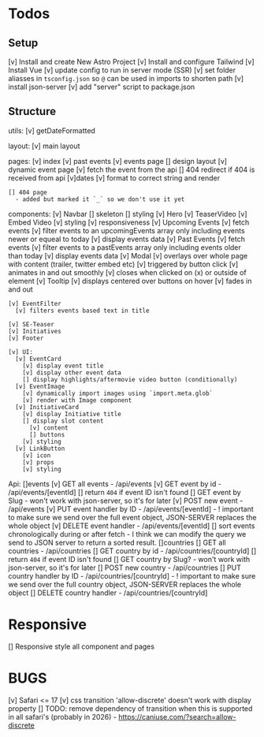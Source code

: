 # Todos 


## Setup
  [v] Install and create New Astro Project
  [v] Install and configure Tailwind
  [v] Install Vue
  [v] update config to run in server mode (SSR)
  [v] set folder aliasses in `tsconfig.json` so `@` can be used in imports to shorten path
  [v] install json-server
    [v] add "server" script to package.json

## Structure
  utils: 
    [v] getDateFormatted

  layout:
    [v] main layout

  pages:
    [v] index
    [v] past events
    [v] events page
      [] design layout
    [v] dynamic event page
      [v] fetch the event from the api
      [] 404 redirect if 404 is received from api
      [v]dates
        [v] format to correct string and render

    [] 404 page
      - added but marked it `_` so we don't use it yet
    
  components:
    [v] Navbar
      [] skeleton
      [] styling
    [v] Hero
    [v] TeaserVideo
      [v] Embed Video
      [v] styling
        [v] responsiveness
    [v] Upcoming Events
      [v] fetch events
      [v] filter events to an upcomingEvents array only including events newer or equeal to today
      [v] display events data 
    [v] Past Events
      [v] fetch events
      [v] filter events to a pastEvents array only including events older than today
      [v] display events data 
    [v] Modal
      [v] overlays over whole page with content (trailer, twitter embed etc)
      [v] triggered by button click 
      [v] animates in and out smoothly
      [v] closes when clicked on (x) or outside of element
    [v] Tooltip
      [v] displays centered over buttons on hover
      [v] fades in and out

    [v] EventFilter
      [v] filters events based text in title

    [v] SE-Teaser
    [v] Initiatives
    [v] Footer
    
    [v] UI:
      [v] EventCard
        [v] display event title
        [v] display other event data
        [] display highlights/aftermovie video button (conditionally)
      [v] EventImage
        [v] dynamically import images using `import.meta.glob`
        [v] render with Image component
      [v] InitiativeCard
        [v] display Initiative title
        [] display slot content
          [v] content
          [] buttons
        [v] styling
      [v] LinkButton
        [v] icon
        [v] props
        [v] styling
  
  Api:
    []events
      [v] GET all events - /api/events
      [v] GET event by id - /api/events/[eventId]
        [] return `404` if event ID isn't found
      [] GET event by Slug
        - won't work with json-server, so it's for later
      [v] POST new event - /api/events
      [v] PUT event handler by ID - /api/events/[eventId] 
        - ! important to make sure we send over the full event object, JSON-SERVER replaces the whole object
      [v] DELETE event handler - /api/events/[eventId]
      [] sort events chronologically during or after fetch
        - I think we can modify the query we send to  JSON server to return a sorted result.
    []countries
      [] GET all countries - /api/countries
      [] GET country by id - /api/countries/[countryId]
        [] return `404` if event ID isn't found
      [] GET country by Slug?
        - won't work with json-server, so it's for later
      [] POST new country - /api/countries
      [] PUT country handler by ID - /api/countries/[countryId] 
        - ! important to make sure we send over the full country object, JSON-SERVER replaces the whole object
      [] DELETE country handler - /api/countries/[countryId]

# Responsive
  [] Responsive style all component and pages


# BUGS
  [v] Safari <= 17 
    [v] css transition 'allow-discrete' doesn't work with display property
    [] TODO: remove dependency of transition when this is supported in all safari's (probably in 2026)
      - https://caniuse.com/?search=allow-discrete
        

